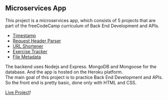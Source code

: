 ## Microservices App

This project is a microservices app, which consists of 5 projects that are part of the freeCodeCamp curriculum of Back End Development and APIs.  
- [Timestamp](https://immense-eyrie-58582.herokuapp.com/timestamp)
- [Request Header Parser](https://immense-eyrie-58582.herokuapp.com/header-parser)
- [URL Shortener](https://immense-eyrie-58582.herokuapp.com/url-shortener)
- [Exercise Tracker](https://immense-eyrie-58582.herokuapp.com/exercise-tracker)
- [File Metadata](https://immense-eyrie-58582.herokuapp.com/file-metadata)

The backend uses Nodejs and Express. MongoDB and Mongoose for the database. And the app is hosted on the Heroku platform.  
The main goal of this project is to practice Back End Development and APIs. So the front end is pretty basic, done only with HTML and CSS.

[Live Project](https://immense-eyrie-58582.herokuapp.com/)!